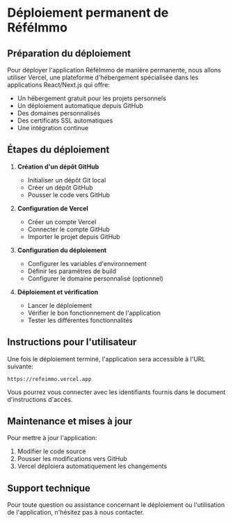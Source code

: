 # Déploiement permanent de RéféImmo

## Préparation du déploiement

Pour déployer l'application RéféImmo de manière permanente, nous allons utiliser Vercel, une plateforme d'hébergement spécialisée dans les applications React/Next.js qui offre:
- Un hébergement gratuit pour les projets personnels
- Un déploiement automatique depuis GitHub
- Des domaines personnalisés
- Des certificats SSL automatiques
- Une intégration continue

## Étapes du déploiement

1. **Création d'un dépôt GitHub**
   - Initialiser un dépôt Git local
   - Créer un dépôt GitHub
   - Pousser le code vers GitHub

2. **Configuration de Vercel**
   - Créer un compte Vercel
   - Connecter le compte GitHub
   - Importer le projet depuis GitHub

3. **Configuration du déploiement**
   - Configurer les variables d'environnement
   - Définir les paramètres de build
   - Configurer le domaine personnalisé (optionnel)

4. **Déploiement et vérification**
   - Lancer le déploiement
   - Vérifier le bon fonctionnement de l'application
   - Tester les différentes fonctionnalités

## Instructions pour l'utilisateur

Une fois le déploiement terminé, l'application sera accessible à l'URL suivante:
```
https://refeimmo.vercel.app
```

Vous pourrez vous connecter avec les identifiants fournis dans le document d'instructions d'accès.

## Maintenance et mises à jour

Pour mettre à jour l'application:
1. Modifier le code source
2. Pousser les modifications vers GitHub
3. Vercel déploiera automatiquement les changements

## Support technique

Pour toute question ou assistance concernant le déploiement ou l'utilisation de l'application, n'hésitez pas à nous contacter.
